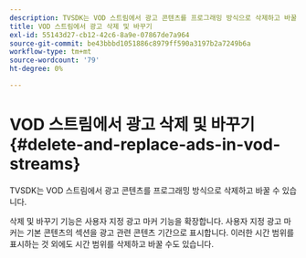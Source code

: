```yaml
---
description: TVSDK는 VOD 스트림에서 광고 콘텐츠를 프로그래밍 방식으로 삭제하고 바꿀 수 있습니다.
title: VOD 스트림에서 광고 삭제 및 바꾸기
exl-id: 55143d27-cb12-42c6-8a9e-07867de7a964
source-git-commit: be43bbbd1051886c8979ff590a3197b2a7249b6a
workflow-type: tm+mt
source-wordcount: '79'
ht-degree: 0%

---
```


# VOD 스트림에서 광고 삭제 및 바꾸기 {#delete-and-replace-ads-in-vod-streams}

TVSDK는 VOD 스트림에서 광고 콘텐츠를 프로그래밍 방식으로 삭제하고 바꿀 수 있습니다.

삭제 및 바꾸기 기능은 사용자 지정 광고 마커 기능을 확장합니다. 사용자 지정 광고 마커는 기본 콘텐츠의 섹션을 광고 관련 콘텐츠 기간으로 표시합니다. 이러한 시간 범위를 표시하는 것 외에도 시간 범위를 삭제하고 바꿀 수도 있습니다.
